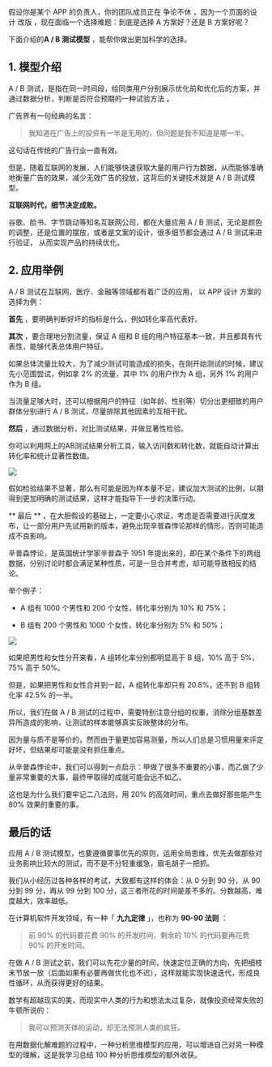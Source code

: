 假设你是某个 APP 的负责人，你的团队成员正在  争论不休  ，因为一个页面的设计  改版  ，现在面临一个选择难题：到底是选择 A 方案好？还是 B
方案好呢？

下面介绍的**A / B 测试模型** ，能帮你做出更加科学的选择。

## **1\. 模型介绍**

A / B 测试，是指在同一时间段，给同类用户分别展示优化前和优化后的方案，并通过数据分析，判断是否符合预期的一种试验方法  。

广告界有一句经典的名言：  

> 我知道在广告上的投资有一半是无用的，但问题是我不知道是哪一半。

这句话在传统的广告行业一直有效。

但是，随着互联网的发展，人们能够快速获取大量的用户行为数据，从而能够准确地衡量广告的效果，减少无效广告的投放，这背后的关键技术就是 A / B 测试模型。

**互联网时代，细节决定成败。**

谷歌、脸书、字节跳动等知名互联网公司，都在大量应用 A / B 测试，无论是颜色的调整，还是位置的摆放，或者是文案的设计，很多细节都会通过 A / B 测试来进行验证，  从而实现产品的持续优化。

## **2\. 应用举例**  

A / B 测试在互联网、医疗、金融等领域都有着广泛的应用，  以  APP  设计  方案的  选择为例：

**首先** ，要明确判断好坏的指标是什么，例如转化率高代表好。  

**其次** ，要合理地分割流量，保证 A 组和 B 组的用户特征基本一致，并且都具有代表性，能够代表总体用户特征。

如果总体流量比较大，为了减少测试可能造成的损失，在刚开始测试的时候，建议先小范围尝试，例如拿 2% 的流量，其中 1% 的用户作为 A 组，另外 1%
的用户作为 B 组。

当流量足够大时，还可以根据用户的特征（如年龄、性别等）切分出更细致的用户群体分别进行 A / B 测试，尽量排除其他因素的互相干扰。  

**然后** ，通过数据分析，对比测试结果，并做显著性检验。

你可以利用网上的AB测试结果分析工具，输入访问数和转化数，就能自动计算出转化率和统计显著性数值。

![](https://mmbiz.qpic.cn/mmbiz_png/giaycic3UNwo2NvXDNxqSXHXcXUEX2lNwdYVGM4KYfyGrGoAorkgtYICLZDUEJ8peicUnNib48UHkd4liabiaDP6IibbQ/640?wx_fmt=png)

假如检验结果不显著，那么有可能是因为样本量不足，建议加大测试的比例，以期得到更加明确的测试结果，这样才能指导下一步的决策行动。  

** 最后  **
，在大胆假设的基础上，一定要小心求证，考虑是否需要进行灰度发布，让一部分用户先试用新的版本，避免出现辛普森悖论那样的情形，否则可能造成不良影响。  

辛普森悖论，是英国统计学家辛普森于 1951 年提出来的，即在某个条件下的两组数据，分别讨论时都会满足某种性质，可是一旦合并考虑，却可能导致相反的结论。

举个例子：  

  * A 组有 1000 个男性和 200 个女性，转化率分别为 10% 和 75%；   

  * B 组有 200 个男性和 1000 个女性，转化率分别为 5% 和 50%； 

![](https://mmbiz.qpic.cn/mmbiz_png/giaycic3UNwo2NvXDNxqSXHXcXUEX2lNwdrxbmcOP844NtMIXXXfaUeErC6hEnNric8RtjqIUzxX6kJKnzpYJwFqw/640?wx_fmt=png)

如果把男性和女性分开来看，A 组转化率分别都明显高于 B 组，10% 高于 5%，75% 高于 50%。  

但是，如果把男性和女性合并到一起，A 组转化率却只有 20.8%，还不到 B 组转化率 42.5% 的一半。  

所以，我们在做 A / B 测试的过程中，需要特别注意分组的权重，消除分组基数差异所造成的影响，让测试的样本能够真实反映整体的分布。  

因为量与质不是等价的，然而由于量更加容易测量，所以人们总是习惯用量来评定好坏，但结果却可能是没有抓住重点。  

从辛普森悖论中，我们可以得到一点启示：甲做了很多不重要的小事，而乙做了少量非常重要的大事，最终甲取得的成就可能会远不如乙。

这也是为什么我们要牢记二八法则，用 20% 的高效时间，重点去做好那些能产生 80% 效果的重要的事。

## **最后的话**

应用 A / B 测试模型，也要遵循要事优先的原则，运用全局思维，优先去做那些对业务影响比较大的测试，而不是不分轻重缓急，眉毛胡子一把抓。

我们从小经历过各种各样的考试，大致都有这样的体会：从 0 分到 90 分，从 90 分到 99 分，再从 99 分到 100
分，这三者所花的时间是差不多的。分数越高，难度越大，效率越低。

在计算机软件开发领域，有一种「 **九九定律** 」，也称为 **90-90 法则** ：

> 前 90% 的代码要花费 90% 的开发时间，剩余的 10% 的代码要再花费 90% 的开发时间。

在做 A / B
测试之前，我们可以先花少量的时间，快速定位正确的方向，先把细枝末节放一放（后面如果有必要再做优化也不迟），这样就能实现快速迭代，形成良性循环，从而获得更好的结果。  

数学有超越现实的美，而现实中人类的行为和想法太过复杂，就像投资经常失败的牛顿所说的：

> 我可以预测天体的运动，却无法预测人类的疯狂。

在用数据化解难题的过程中，一种分析思维模型的应用，可以增进自己对另一种模型的理解，这是我学习总结 100 种分析思维模型的额外收获。